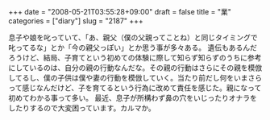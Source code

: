 +++
date = "2008-05-21T03:55:28+09:00"
draft = false
title = "業"
categories = ["diary"]
slug = "2187"
+++

息子や娘を叱っていて、「あ、親父（僕の父親ってことね）と同じタイミングで叱ってるな」とか「今の親父っぽい」とか思う事が多々ある。
遺伝もあるんだろうけど、結局、子育てという初めての体験に際して知らず知らずのうちに参考にしているのは、自分の親の行動なんだな。その親の行動はさらにその親を模倣してるし、僕の子供は僕や妻の行動を模倣していく。当たり前だし何をいまさらって感じなんだけど、子を育てるという行為に改めて責任を感じた。親になって初めてわかる事って多い。
最近、息子が所構わず鼻の穴をいじったりオナラをしたりするので大変困っています。カルマか。

